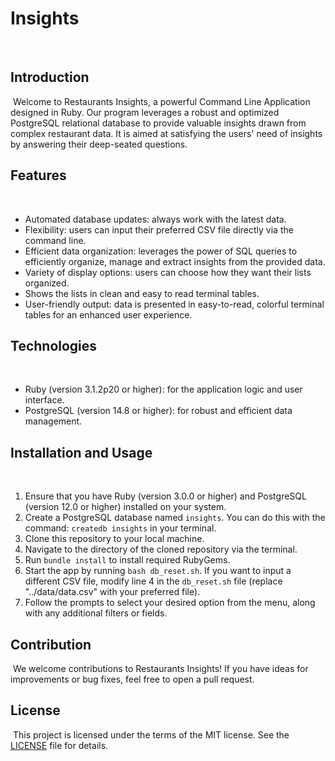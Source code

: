 # Insights
​
## Introduction
​
Welcome to Restaurants Insights, a powerful Command Line Application designed in Ruby. 
Our program leverages a robust and optimized PostgreSQL relational database to provide valuable insights drawn from complex restaurant data. 
It is aimed at satisfying the users' need of insights by answering their deep-seated questions.
​
## Features
​
- Automated database updates: always work with the latest data.
- Flexibility: users can input their preferred CSV file directly via the command line.
- Efficient data organization: leverages the power of SQL queries to efficiently organize, 
  manage and extract insights from the provided data.
- Variety of display options: users can choose how they want their lists organized.
- Shows the lists in clean and easy to read terminal tables.
- User-friendly output: data is presented in easy-to-read, colorful terminal tables for an enhanced user experience.

## Technologies
​
- Ruby (version 3.1.2p20 or higher): for the application logic and user interface.
- PostgreSQL (version 14.8 or higher): for robust and efficient data management.

## Installation and Usage
​
1. Ensure that you have Ruby (version 3.0.0 or higher) and PostgreSQL (version 12.0 or higher) installed on your system.
2. Create a PostgreSQL database named `insights`. You can do this with the command: `createdb insights` in your terminal.
3. Clone this repository to your local machine.
4. Navigate to the directory of the cloned repository via the terminal.
5. Run `bundle install` to install required RubyGems.
6. Start the app by running `bash db_reset.sh`. If you want to input a different CSV file, modify line 4 in the `db_reset.sh` file (replace "../data/data.csv" with your preferred file).
7. Follow the prompts to select your desired option from the menu, along with any additional filters or fields.
​
## Contribution
​
We welcome contributions to Restaurants Insights! If you have ideas for improvements or bug fixes, feel free to open a pull request.
​
## License
​
This project is licensed under the terms of the MIT license. See the [LICENSE](LICENSE.txt) file for details.
